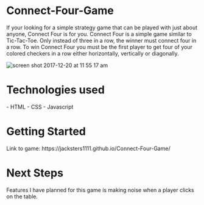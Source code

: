 <h1>Connect-Four-Game</h1>
If your looking for a simple strategy game that can be played with just about anyone, Connect Four is for you. Connect Four is a simple game similar to Tic-Tac-Toe. Only instead of three in a row, the winner must connect four in a row. To win Connect Four you must be the first player to get four of your colored checkers in a row either horizontally, vertically or diagonally.

![screen shot 2017-12-20 at 11 55 17 am](https://user-images.githubusercontent.com/33438947/34225871-c0606c72-e57c-11e7-8fce-b0092d125565.png)

<h1>Technologies used</h1>
- HTML
- CSS
- Javascript

<h1>Getting Started</h1>
Link to game: https://jacksters1111.github.io/Connect-Four-Game/

<h1>Next Steps</h1>
Features I have planned for this game is making noise when a player clicks on the table.
